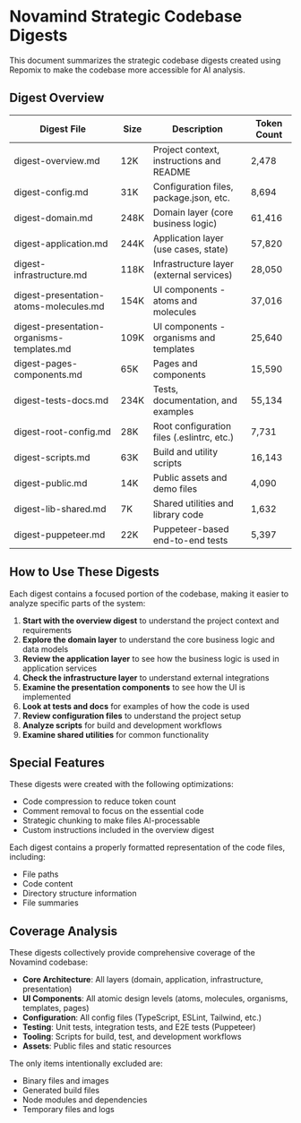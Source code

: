 # Novamind Strategic Codebase Digests

This document summarizes the strategic codebase digests created using Repomix to make the codebase more accessible for AI analysis.

## Digest Overview

| Digest File | Size | Description | Token Count |
|-------------|------|-------------|------------|
| digest-overview.md | 12K | Project context, instructions and README | 2,478 |
| digest-config.md | 31K | Configuration files, package.json, etc. | 8,694 |
| digest-domain.md | 248K | Domain layer (core business logic) | 61,416 |
| digest-application.md | 244K | Application layer (use cases, state) | 57,820 |
| digest-infrastructure.md | 118K | Infrastructure layer (external services) | 28,050 |
| digest-presentation-atoms-molecules.md | 154K | UI components - atoms and molecules | 37,016 |
| digest-presentation-organisms-templates.md | 109K | UI components - organisms and templates | 25,640 |
| digest-pages-components.md | 65K | Pages and components | 15,590 |
| digest-tests-docs.md | 234K | Tests, documentation, and examples | 55,134 |
| digest-root-config.md | 28K | Root configuration files (.eslintrc, etc.) | 7,731 |
| digest-scripts.md | 63K | Build and utility scripts | 16,143 |
| digest-public.md | 14K | Public assets and demo files | 4,090 |
| digest-lib-shared.md | 7K | Shared utilities and library code | 1,632 |
| digest-puppeteer.md | 22K | Puppeteer-based end-to-end tests | 5,397 |

## How to Use These Digests

Each digest contains a focused portion of the codebase, making it easier to analyze specific parts of the system:

1. **Start with the overview digest** to understand the project context and requirements
2. **Explore the domain layer** to understand the core business logic and data models
3. **Review the application layer** to see how the business logic is used in application services
4. **Check the infrastructure layer** to understand external integrations
5. **Examine the presentation components** to see how the UI is implemented
6. **Look at tests and docs** for examples of how the code is used
7. **Review configuration files** to understand the project setup
8. **Analyze scripts** for build and development workflows
9. **Examine shared utilities** for common functionality

## Special Features

These digests were created with the following optimizations:

- Code compression to reduce token count
- Comment removal to focus on the essential code
- Strategic chunking to make files AI-processable
- Custom instructions included in the overview digest

Each digest contains a properly formatted representation of the code files, including:
- File paths
- Code content
- Directory structure information
- File summaries

## Coverage Analysis

These digests collectively provide comprehensive coverage of the Novamind codebase:

- **Core Architecture**: All layers (domain, application, infrastructure, presentation)
- **UI Components**: All atomic design levels (atoms, molecules, organisms, templates, pages)
- **Configuration**: All config files (TypeScript, ESLint, Tailwind, etc.)
- **Testing**: Unit tests, integration tests, and E2E tests (Puppeteer)
- **Tooling**: Scripts for build, test, and development workflows
- **Assets**: Public files and static resources

The only items intentionally excluded are:
- Binary files and images
- Generated build files
- Node modules and dependencies
- Temporary files and logs 